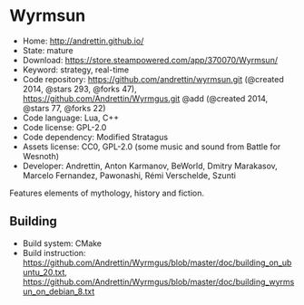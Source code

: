 # Wyrmsun

- Home: http://andrettin.github.io/
- State: mature
- Download: https://store.steampowered.com/app/370070/Wyrmsun/
- Keyword: strategy, real-time
- Code repository: https://github.com/andrettin/wyrmsun.git (@created 2014, @stars 293, @forks 47), https://github.com/Andrettin/Wyrmgus.git @add (@created 2014, @stars 77, @forks 22)
- Code language: Lua, C++
- Code license: GPL-2.0
- Code dependency: Modified Stratagus
- Assets license: CC0, GPL-2.0 (some music and sound from Battle for Wesnoth)
- Developer: Andrettin, Anton Karmanov, BeWorld, Dmitry Marakasov, Marcelo Fernandez, Pawonashi, Rémi Verschelde, Szunti

Features elements of mythology, history and fiction.

## Building

- Build system: CMake
- Build instruction: https://github.com/Andrettin/Wyrmgus/blob/master/doc/building_on_ubuntu_20.txt, https://github.com/Andrettin/Wyrmgus/blob/master/doc/building_wyrmsun_on_debian_8.txt
